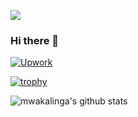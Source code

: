 ![](https://komarev.com/ghpvc/?username=mwakalinga)

### Hi there 👋

[![Upwork](https://img.shields.io/badge/Upwork-Hire%20Me-gray?labelColor=32cd32&style=flat-square&logo=upwork&logoColor=white&link=https://www.upwork.com/o/profiles/users/~019e2d1e8cfddc09ac/)](https://www.upwork.com/o/profiles/users/~019e2d1e8cfddc09ac/)

[![trophy](https://github-profile-trophy.vercel.app/?username=mwakalinga)](https://github.com/ryo-ma/github-profile-trophy)


![mwakalinga's github stats](https://github-readme-stats.vercel.app/api?username=mwakalinga&count_private=true&show_icons=true)

<!--
**mwakalinga/mwakalinga** is a ✨ _special_ ✨ repository because its `README.md` (this file) appears on your GitHub profile.

Here are some ideas to get you started:

- 🔭 I’m currently working on ...
- 🌱 I’m currently learning ...
- 👯 I’m looking to collaborate on ...
- 🤔 I’m looking for help with ...
- 💬 Ask me about ...
- 📫 How to reach me: ...
- 😄 Pronouns: ...
- ⚡ Fun fact: ...
-->
